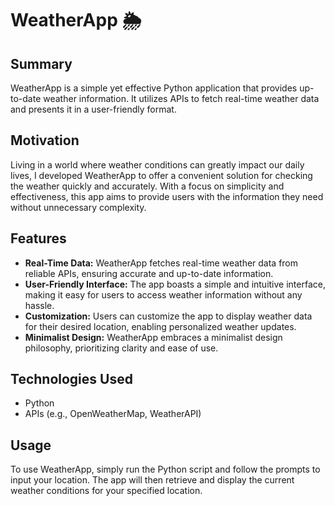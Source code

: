 # WeatherApp 🌦️

## Summary

WeatherApp is a simple yet effective Python application that provides up-to-date weather information. It utilizes APIs to fetch real-time weather data and presents it in a user-friendly format.

## Motivation

Living in a world where weather conditions can greatly impact our daily lives, I developed WeatherApp to offer a convenient solution for checking the weather quickly and accurately. With a focus on simplicity and effectiveness, this app aims to provide users with the information they need without unnecessary complexity.

## Features

- **Real-Time Data:** WeatherApp fetches real-time weather data from reliable APIs, ensuring accurate and up-to-date information.
- **User-Friendly Interface:** The app boasts a simple and intuitive interface, making it easy for users to access weather information without any hassle.
- **Customization:** Users can customize the app to display weather data for their desired location, enabling personalized weather updates.
- **Minimalist Design:** WeatherApp embraces a minimalist design philosophy, prioritizing clarity and ease of use.

## Technologies Used

- Python
- APIs (e.g., OpenWeatherMap, WeatherAPI)

## Usage

To use WeatherApp, simply run the Python script and follow the prompts to input your location. The app will then retrieve and display the current weather conditions for your specified location.
